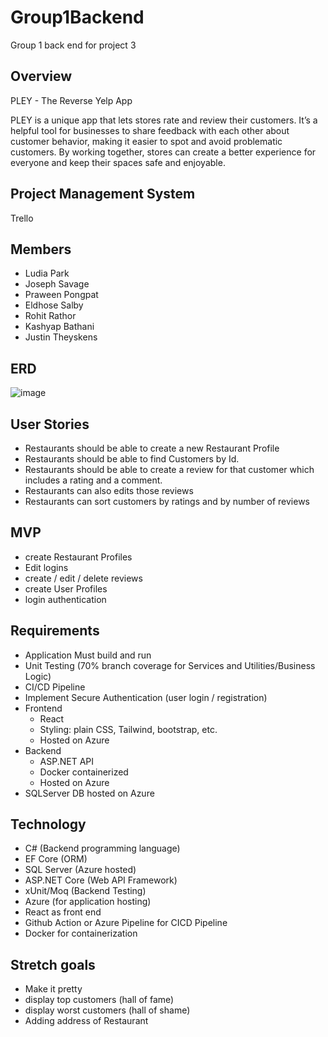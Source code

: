 # Group1Backend
Group 1 back end for project 3


## Overview
PLEY - The Reverse Yelp App

PLEY is a unique app that lets stores rate and review their customers. It’s a helpful tool for businesses to share feedback with each other about customer behavior, making it easier to spot and avoid problematic customers. By working together, stores can create a better experience for everyone and keep their spaces safe and enjoyable.

## Project Management System
Trello

## Members
- Ludia Park
- Joseph Savage
- Praween Pongpat
- Eldhose Salby
- Rohit Rathor
- Kashyap Bathani
- Justin Theyskens

## ERD

![image](https://github.com/user-attachments/assets/4eb1d1ae-24b9-4cbd-9a01-c17d59271bb4)


## User Stories
- Restaurants should be able to create a new Restaurant Profile
- Restaurants should be able to find Customers by Id.
- Restaurants should be able to create a review for that customer which includes a rating and a comment.
- Restaurants can also edits those reviews
- Restaurants can sort customers by ratings and by number of reviews

## MVP
- create Restaurant Profiles
- Edit logins
- create / edit / delete reviews
- create User Profiles
- login authentication 

  
## Requirements
- Application Must build and run
- Unit Testing (70% branch coverage for Services and Utilities/Business Logic)
- CI/CD Pipeline
- Implement Secure Authentication (user login / registration)
- Frontend
    - React
    - Styling: plain CSS, Tailwind, bootstrap, etc.
    - Hosted on Azure
- Backend
    - ASP.NET API
    - Docker containerized
    - Hosted on Azure
- SQLServer DB hosted on Azure


## Technology
- C# (Backend programming language)
- EF Core (ORM)
- SQL Server (Azure hosted)
- ASP.NET Core (Web API Framework)
- xUnit/Moq (Backend Testing)
- Azure (for application hosting)
- React as front end
- Github Action or Azure Pipeline for CICD Pipeline
- Docker for containerization

## Stretch goals
- Make it pretty
- display top customers (hall of fame)
- display worst customers (hall of shame)
- Adding address of Restaurant
